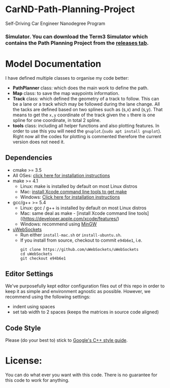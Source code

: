 # CarND-Path-Planning-Project
Self-Driving Car Engineer Nanodegree Program
   
### Simulator. You can download the Term3 Simulator which contains the Path Planning Project from the [releases tab](https://github.com/udacity/self-driving-car-sim/releases).

# Model Documentation

I have defined multiple classes to organise my code better:
* **PathPlanner** class: which does the main work to define the path.
* **Map** class: to save the map waypoints information.
* **Track** class: which defined the geometry of a track to follow. This can be a lane or a 
track which may be followed during the lane change. All the tacks are defined based on two splines such as (s,x) and 
(s,y). That means to get the `x,y` coordinate of the track given the `s` there is one spline for one coordinate, in total 2 spline.
* **tools** class: including all helper functions and also plotting features. In order to use this you will need the `gnuplot`.(`sudo apt install gnuplot`). Right now all the codes for plotting is commented therefore the current version does not need it.

## Dependencies

* cmake >= 3.5
 * All OSes: [click here for installation instructions](https://cmake.org/install/)
* make >= 4.1
  * Linux: make is installed by default on most Linux distros
  * Mac: [install Xcode command line tools to get make](https://developer.apple.com/xcode/features/)
  * Windows: [Click here for installation instructions](http://gnuwin32.sourceforge.net/packages/make.htm)
* gcc/g++ >= 5.4
  * Linux: gcc / g++ is installed by default on most Linux distros
  * Mac: same deal as make - [install Xcode command line tools]((https://developer.apple.com/xcode/features/)
  * Windows: recommend using [MinGW](http://www.mingw.org/)
* [uWebSockets](https://github.com/uWebSockets/uWebSockets)
  * Run either `install-mac.sh` or `install-ubuntu.sh`.
  * If you install from source, checkout to commit `e94b6e1`, i.e.
    ```
    git clone https://github.com/uWebSockets/uWebSockets 
    cd uWebSockets
    git checkout e94b6e1
    ```

## Editor Settings

We've purposefully kept editor configuration files out of this repo in order to
keep it as simple and environment agnostic as possible. However, we recommend
using the following settings:

* indent using spaces
* set tab width to 2 spaces (keeps the matrices in source code aligned)

## Code Style

Please (do your best to) stick to [Google's C++ style guide](https://google.github.io/styleguide/cppguide.html).

# License:
You can do what ever you want with this code.
There is no guarantee for this code to work for anything.
